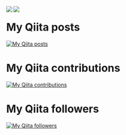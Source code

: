 <a href="https://github.com/anuraghazra/github-readme-stats">
  <img align="left" src="https://github-readme-stats.vercel.app/api?username=YamaTatsu10969&count_private=true&show_icons=true&theme=dracula" />
</a>
<a href="https://github.com/anuraghazra/github-readme-stats">
  <img align="left" src="https://github-readme-stats.vercel.app/api/top-langs/?username=YamaTatsu10969&hide=html,css&theme=dracula" />
</a>

# My Qiita posts
[![My Qiita posts](https://qiita-badge.apiapi.app/s/yamatatsu10969/posts.svg)](http://qiita.com/yamatatsu10969)
# My Qiita contributions
[![My Qiita contributions](https://qiita-badge.apiapi.app/s/yamatatsu10969/contributions.svg)](http://qiita.com/yamatatsu10969)
# My Qiita followers
[![My Qiita followers](https://qiita-badge.apiapi.app/s/yamatatsu10969/followers.svg)](http://qiita.com/yamatatsu10969)

<!--
**YamaTatsu10969/YamaTatsu10969** is a ✨ _special_ ✨ repository because its `README.md` (this file) appears on your GitHub profile.

Here are some ideas to get you started:

- 🔭 I’m currently working on ...
- 🌱 I’m currently learning ...
- 👯 I’m looking to collaborate on ...
- 🤔 I’m looking for help with ...
- 💬 Ask me about ...
- 📫 How to reach me: ...
- 😄 Pronouns: ...
- ⚡ Fun fact: ...
-->
